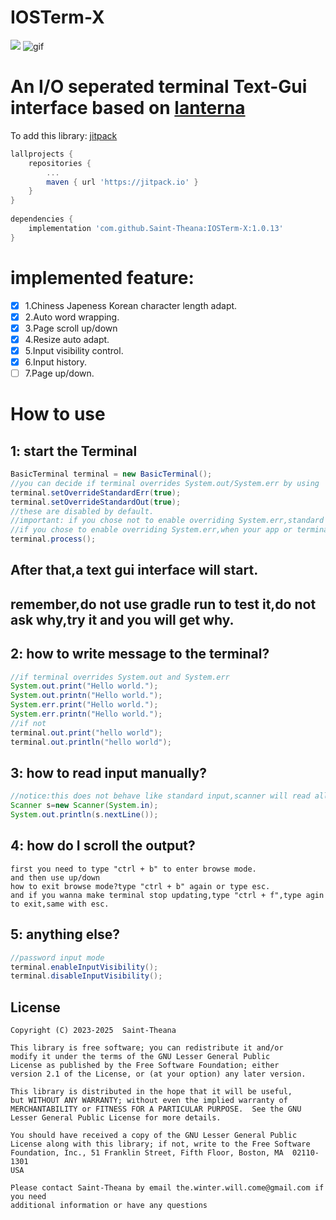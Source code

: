 # IOSTerm-X
[![](https://jitpack.io/v/Saint-Theana/IOSTerm-X.svg)](https://jitpack.io/#Saint-Theana/IOSTerm-X)
![gif](https://raw.githubusercontent.com/Saint-Theana/IOSTerm-X/master/xxx.gif)

# An I/O seperated terminal Text-Gui interface based on [lanterna](https://github.com/mabe02/lanterna)

To add this library:
[jitpack](https://jitpack.io/#Saint-Theana/IOSTerm-X)
```groovy
lallprojects {
	repositories {
		...
		maven { url 'https://jitpack.io' }
	}
}
	
dependencies {
	implementation 'com.github.Saint-Theana:IOSTerm-X:1.0.13'
}
```

# implemented feature:
 - [x] 1.Chiness Japeness Korean character length adapt.
 - [x] 2.Auto word wrapping.
 - [x] 3.Page scroll up/down
 - [x] 4.Resize auto adapt.
 - [x] 5.Input visibility control.
 - [x] 6.Input history.
 - [ ] 7.Page up/down.

# How to use

## 1: start the Terminal
```java
BasicTerminal terminal = new BasicTerminal();
//you can decide if terminal overrides System.out/System.err by using
terminal.setOverrideStandardErr(true);
terminal.setOverrideStandardOut(true);
//these are disabled by default.
//important: if you chose not to enable overriding System.err,standard err will mess up the terminal.so you must seperate it by using "java ..... -jar xxxx.jar 2>err.log"
//if you chose to enable overriding System.err,when your app or terminal crashed while terminal is starting,you might not be able to recieve any infomation.
terminal.process();
```
## After that,a text gui interface will start.
## remember,do not use gradle run to test it,do not ask why,try it and you will get why.


## 2: how to write message to the terminal?
```java
//if terminal overrides System.out and System.err
System.out.print("Hello world.");
System.out.printn("Hello world.");
System.err.print("Hello world.");
System.err.printn("Hello world.");
//if not
terminal.out.print("hello world");
terminal.out.println("hello world");
```

## 3: how to read input manually?
```java
//notice:this does not behave like standard input,scanner will read all current input line even before you called new Scanner(System.in);
Scanner s=new Scanner(System.in);
System.out.println(s.nextLine());
```

## 4: how do I scroll the output?
```
first you need to type "ctrl + b" to enter browse mode.
and then use up/down
how to exit browse mode?type "ctrl + b" again or type esc.
and if you wanna make terminal stop updating,type "ctrl + f",type agin to exit,same with esc.
```

## 5: anything else?
```java
//password input mode
terminal.enableInputVisibility();
terminal.disableInputVisibility();
```

## License
```
Copyright (C) 2023-2025  Saint-Theana

This library is free software; you can redistribute it and/or
modify it under the terms of the GNU Lesser General Public
License as published by the Free Software Foundation; either
version 2.1 of the License, or (at your option) any later version.

This library is distributed in the hope that it will be useful,
but WITHOUT ANY WARRANTY; without even the implied warranty of
MERCHANTABILITY or FITNESS FOR A PARTICULAR PURPOSE.  See the GNU
Lesser General Public License for more details.

You should have received a copy of the GNU Lesser General Public
License along with this library; if not, write to the Free Software
Foundation, Inc., 51 Franklin Street, Fifth Floor, Boston, MA  02110-1301
USA

Please contact Saint-Theana by email the.winter.will.come@gmail.com if you need
additional information or have any questions
```